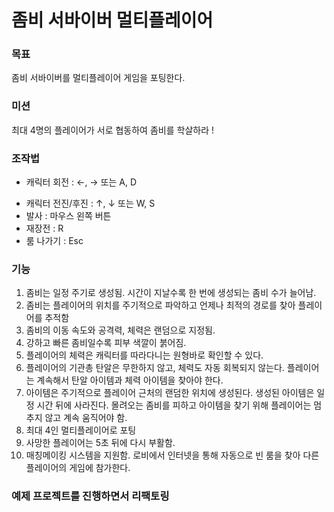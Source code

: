 # 좀비 서바이버 멀티플레이어

### 목표

좀비 서바이버를 멀티플레이어 게임을 포팅한다.

### 미션

최대 4명의 플레이어가 서로 협동하여 좀비를 학살하라 !

### 조작법

- 캐릭터 회전 : ←, → 또는 A, D

* 캐릭터 전진/후진 : ↑, ↓ 또는 W, S
* 발사 : 마우스 왼쪽 버튼
* 재장전 : R
* 룸 나가기 : Esc

### 기능

1. 좀비는 일정 주기로 생성됨. 시간이 지날수록 한 번에 생성되는 좀비 수가 늘어남.
2. 좀비는 플레이어의 위치를 주기적으로 파악하고 언제나 최적의 경로를 찾아 플레이어를 추적함
3. 좀비의 이동 속도와 공격력, 체력은 랜덤으로 지정됨.
4. 강하고 빠른 좀비일수록 피부 색깔이 붉어짐.
5. 플레이어의 체력은 캐릭터를 따라다니는 원형바로 확인할 수 있다.
6. 플레이어의 기관총 탄알은 무한하지 않고, 체력도 자동 회복되지 않는다. 플레이어는 계속해서 탄알 아이템과 체력 아이템을 찾아야 한다.
7. 아이템은 주기적으로 플레이어 근처의 랜덤한 위치에 생성된다. 생성된 아이템은 일정 시간 뒤에 사라진다. 몰려오는 좀비를 피하고 아이템을 찾기 위해 플레이어는 멈추지 않고 계속 움직어야 함.
8. 최대 4인 멀티플레이어로 포팅
9. 사망한 플레이어는 5초 뒤에 다시 부활함.
10. 매칭메이킹 시스템을 지원함. 로비에서 인터넷을 통해 자동으로 빈 룸을 찾아 다른 플레이어의 게임에 참가한다.

### 예제 프로젝트를 진행하면서 리팩토링
